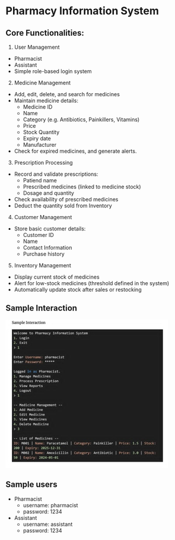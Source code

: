 # Pharmacy Information System

## Core Functionalities:

1. User Management

* Pharmacist
* Assistant
* Simple role-based login system

2. Medicine Management

* Add, edit, delete, and search for medicines
* Maintain medicine details:
    - Medicine ID
    - Name
    - Category (e.g. Antibiotics, Painkillers, Vitamins)
    - Price
    - Stock Quantity
    - Expiry date
    - Manufacturer
* Check for expired medicines, and generate alerts.

3. Prescription Processing

* Record and validate prescriptions:
    - Patiend name
    - Prescribed medicines (linked to medicine stock)
    - Dosage and quantity
* Check availability of prescribed medicines
* Deduct the quantity sold from Inventory

4. Customer Management

* Store basic customer details:
    - Customer ID
    - Name
    - Contact Information
    - Purchase history

5. Inventory Management

* Display current stock of medicines
* Alert for low-stock medicines (threshold defined in the system)
* Automatically update stock after sales or restocking

## Sample Interaction

![sample interaction](./resources/sample_interaction.jpeg)

## Sample users

- Pharmacist
    - username: pharmacist
    - password: 1234
- Assistant
    - username: assistant
    - password: 1234

